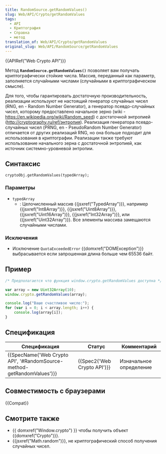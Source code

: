 ```yaml
---
title: RandomSource.getRandomValues()
slug: Web/API/Crypto/getRandomValues
tags:
  - API
  - Криптография
  - Справка
  - метод
translation_of: Web/API/Crypto/getRandomValues
original_slug: Web/API/RandomSource/getRandomValues
---
```

{{APIRef("Web Crypto API")}}

Метод **`RandomSource.getRandomValues()`** позволяет вам получать криптографически стойкие числа. Массив, переданный как параметр, заполняется случайными числами (случайными в криптографическом смысле).

Для того, чтобы гарантировать достаточную производительность, реализации используют не настоящий генератор случайных чисел (RNG, en - Random Number Generator), а генератор псевдо-случайных чисел, которому предоставлено начальное зерно (wiki - <https://en.wikipedia.org/wiki/Random_seed>) с достаточной энтропией (<http://cryptography.ru/ref/энтропия>). Реализация генератора псевдо-случайных чисел (PRNG, en - PseudoRandom Number Generator) отличается от других реализаций RNG, но она больше подходит для использования в криптографии. Реализации также требуют использование начального зерна с достаточной энтропией, как источник системно-уровневой энтропии.

## Синтаксис

```
cryptoObj.getRandomValues(typedArray);
```

### Параметры

- `typedArray`
  - : Целочисленный массив {{jsxref("TypedArray")}}, например {{jsxref("Int8Array")}}, {{jsxref("Uint8Array")}}, {{jsxref("Uint16Array")}}, {{jsxref("Int32Array")}}, или {{jsxref("Uint32Array")}}. Все элементы массива замещаются случайными числами.

### Исключения

- Исключение `QuotaExceededError` {{domxref("DOMException")}} выбрасывается если запрошенная длина больше чем 65536 байт.

## Пример

```js
/* Предполагается что функция window.crypto.getRandomValues доступна */

var array = new Uint32Array(10);
window.crypto.getRandomValues(array);

console.log("Ваше счастливое число:");
for (var i = 0; i < array.length; i++) {
    console.log(array[i]);
}
```

## Спецификация

| Спецификация                                                                                 | Статус                               | Комментарий             |
| -------------------------------------------------------------------------------------------- | ------------------------------------ | ----------------------- |
| {{SpecName('Web Crypto API', '#RandomSource-method-getRandomValues')}} | {{Spec2('Web Crypto API')}} | Изначальное определение |

## Совместимость с браузерами

{{Compat}}

## Смотрите также

- {{ domxref("Window.crypto") }} чтобы получить объект {{domxref("Crypto")}}.
- {{jsxref("Math.random")}}, не криптографический способ получения случайных чисел.
